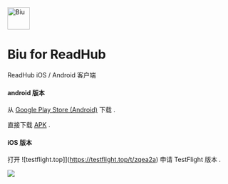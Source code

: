 <img src="https://github.com/gaodeng/Biu-for-ReadHub/raw/master/ios/Biu/Images.xcassets/AppIcon.appiconset/icon-57%402x.png" width = "50" height = "50" alt="Biu" align=center />

# Biu for ReadHub
ReadHub iOS / Android 客户端

#### android 版本
从 [Google Play Store (Android)](https://play.google.com/store/apps/details?id=com.icyarrow.biu.readhub) 下载 .

直接下载 [APK](https://github.com/gaodeng/Biu-for-ReadHub/releases/download/1.6.0/Biu.apk) .


#### iOS 版本
 打开 ![testflight.top]](https://testflight.top/t/zqea2a) 申请 TestFlight 版本 .

![](https://github.com/gaodeng/Biu-for-ReadHub/raw/master/mockup.png)

